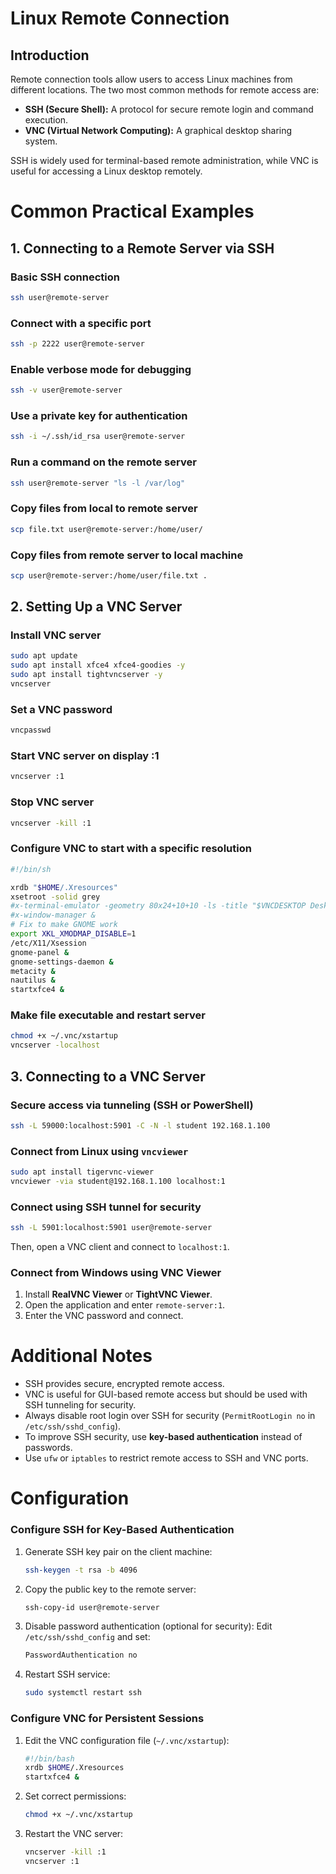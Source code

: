 # Linux Remote Connection

## Introduction

Remote connection tools allow users to access Linux machines from different locations. The two most common methods for remote access are:

- **SSH (Secure Shell):** A protocol for secure remote login and command execution.
- **VNC (Virtual Network Computing):** A graphical desktop sharing system.

SSH is widely used for terminal-based remote administration, while VNC is useful for accessing a Linux desktop remotely.

# Common Practical Examples

## 1. Connecting to a Remote Server via SSH

### Basic SSH connection
```bash
ssh user@remote-server
```
### Connect with a specific port
```bash
ssh -p 2222 user@remote-server
```
### Enable verbose mode for debugging
```bash
ssh -v user@remote-server
```
### Use a private key for authentication
```bash
ssh -i ~/.ssh/id_rsa user@remote-server
```
### Run a command on the remote server
```bash
ssh user@remote-server "ls -l /var/log"
```
### Copy files from local to remote server
```bash
scp file.txt user@remote-server:/home/user/
```
### Copy files from remote server to local machine
```bash
scp user@remote-server:/home/user/file.txt .
```

## 2. Setting Up a VNC Server

### Install VNC server
```bash
sudo apt update
sudo apt install xfce4 xfce4-goodies -y
sudo apt install tightvncserver -y
vncserver
```
### Set a VNC password
```bash
vncpasswd
```
### Start VNC server on display :1
```bash
vncserver :1
```
### Stop VNC server
```bash
vncserver -kill :1
```
### Configure VNC to start with a specific resolution
```bash
#!/bin/sh

xrdb "$HOME/.Xresources"
xsetroot -solid grey
#x-terminal-emulator -geometry 80x24+10+10 -ls -title "$VNCDESKTOP Desktop" &
#x-window-manager &
# Fix to make GNOME work
export XKL_XMODMAP_DISABLE=1
/etc/X11/Xsession
gnome-panel &
gnome-settings-daemon &
metacity &
nautilus &
startxfce4 &
```
### Make file executable and restart server
```bash
chmod +x ~/.vnc/xstartup
vncserver -localhost
```

## 3. Connecting to a VNC Server

### Secure access via tunneling (SSH or PowerShell)
```bash
ssh -L 59000:localhost:5901 -C -N -l student 192.168.1.100
```

### Connect from Linux using `vncviewer`
```bash
sudo apt install tigervnc-viewer
vncviewer -via student@192.168.1.100 localhost:1
```
### Connect using SSH tunnel for security
```bash
ssh -L 5901:localhost:5901 user@remote-server
```
Then, open a VNC client and connect to `localhost:1`.

### Connect from Windows using VNC Viewer
1. Install **RealVNC Viewer** or **TightVNC Viewer**.
2. Open the application and enter `remote-server:1`.
3. Enter the VNC password and connect.

# Additional Notes

- SSH provides secure, encrypted remote access.
- VNC is useful for GUI-based remote access but should be used with SSH tunneling for security.
- Always disable root login over SSH for security (`PermitRootLogin no` in `/etc/ssh/sshd_config`).
- To improve SSH security, use **key-based authentication** instead of passwords.
- Use `ufw` or `iptables` to restrict remote access to SSH and VNC ports.

# Configuration

### Configure SSH for Key-Based Authentication
1. Generate SSH key pair on the client machine:
   ```bash
   ssh-keygen -t rsa -b 4096
   ```
2. Copy the public key to the remote server:
   ```bash
   ssh-copy-id user@remote-server
   ```
3. Disable password authentication (optional for security):
   Edit `/etc/ssh/sshd_config` and set:
   ```bash
   PasswordAuthentication no
   ```
4. Restart SSH service:
   ```bash
   sudo systemctl restart ssh
   ```

### Configure VNC for Persistent Sessions
1. Edit the VNC configuration file (`~/.vnc/xstartup`):
   ```bash
   #!/bin/bash
   xrdb $HOME/.Xresources
   startxfce4 &
   ```
2. Set correct permissions:
   ```bash
   chmod +x ~/.vnc/xstartup
   ```
3. Restart the VNC server:
   ```bash
   vncserver -kill :1
   vncserver :1
   ```
